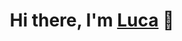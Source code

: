 <h1 align="center">Hi there, I'm <a href="https://github.com/LucaBerardi6" >Luca</a> 👋 </h1>

<!--
**LucaBerardi6/LucaBerardi6** is a ✨ _special_ ✨ repository because its `README.md` (this file) appears on your GitHub profile.

Here are some ideas to get you started:

- 🔭 I’m currently working on ...
- 🌱 I’m currently learning ...
- 👯 I’m looking to collaborate on ...
- 🤔 I’m looking for help with ...
- 💬 Ask me about ...
- 📫 How to reach me: ...
- 😄 Pronouns: ...
- ⚡ Fun fact: ...
-->
